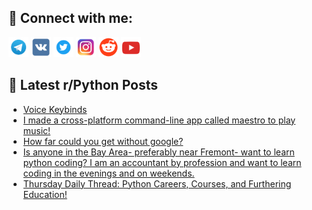 ## 🔎 Connect with me:
[<img src="https://github.com/bullbesh/bullbesh/blob/main/images/Telegram.png" width="32" height="32" />](https://t.me/bullbesh)
[<img src="https://github.com/bullbesh/bullbesh/blob/main/images/VK.png" width="32" height="32" />](https://vk.com/bullbesh)
[<img src="https://github.com/bullbesh/bullbesh/blob/main/images/Twitter.png" width="32" height="32" />](https://twitter.com/bullbesh1)
[<img src="https://github.com/bullbesh/bullbesh/blob/main/images/Instagram.png" width="32" height="32" />](https://www.instagram.com/bullbesh)
[<img src="https://github.com/bullbesh/bullbesh/blob/main/images/Reddit.png" width="32" height="32" />](https://www.reddit.com/user/bullbesh)
[<img src="https://github.com/bullbesh/bullbesh/blob/main/images/YouTube.png" width="32" height="32" />](https://www.youtube.com/channel/UCtfjRs6uzgq5mfm8S06WTcg)

## 📕 Latest r/Python Posts
<!-- BLOG-POST-LIST:START -->
- [Voice Keybinds](https://www.reddit.com/r/Python/comments/w48gph/voice_keybinds/)
- [I made a cross-platform command-line app called maestro to play music!](https://www.reddit.com/r/Python/comments/w48b4v/i_made_a_crossplatform_commandline_app_called/)
- [How far could you get without google?](https://www.reddit.com/r/Python/comments/w46m73/how_far_could_you_get_without_google/)
- [Is anyone in the Bay Area- preferably near Fremont- want to learn python coding? I am an accountant by profession and want to learn coding in the evenings and on weekends.](https://www.reddit.com/r/Python/comments/w4682r/is_anyone_in_the_bay_area_preferably_near_fremont/)
- [Thursday Daily Thread: Python Careers, Courses, and Furthering Education!](https://www.reddit.com/r/Python/comments/w41lbj/thursday_daily_thread_python_careers_courses_and/)
<!-- BLOG-POST-LIST:END -->
